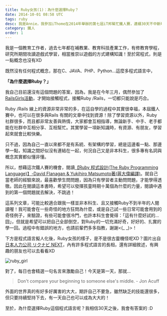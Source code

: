 ```yaml
---
title: Ruby女孩(1)：為什麼選擇Ruby？
date: 2014-10-01 08:58 UTC
tags: ruby
desc: 我是Annie，我參加iThome在2014年舉辦的第七屆iT邦幫忙鐵人賽，連續30天不中斷地記錄自己學習Ruby的歷程，這一系列30篇文章，推薦給跟我一樣初學Ruby約半年的朋友參考。
category: 鐵人
order: 1
---
```


我是一個教育工作者，過去七年都在補教業、教育科技產業工作，有修教育學程，研究所期間攻讀遊戲式學習，相當推崇以遊戲的方式建構知識！至於寫程式，則是一點概念也沒有XD

既然沒有任何程式概念，那在C、JAVA、PHP、Python...這麼多程式語言中，

**「為什麼選擇Ruby？」**

我自己目前還沒有這個問題的答案，因為，我是在今年三月，偶然參加了[RailsGirls活動](http://railsgirls.tw/2014/04/09/rg-taipei3rd-record/)，才開始接觸程式，接觸Ruby /Rails，一切都只能說是巧合。

Ruby /Rails 線上的資源非常非常的多，在這自學的過程中其實很幸福，本屆鐵人賽中，也可以在很多與Rails 有關的文章中找到資源！除了學習資源以外，Ruby 社群很多，而且都非常友善與熱情，大家都會互相指導，無論新手、中手、老手都能在社群中互相分享、互相幫忙。其實學習一項新知識時，有資源、有朋友，學習起來就會比較快樂。

只不過，因為自己一直以來都不是有系統、有架構的學習，總是這邊看一點、那邊學一點，知識之間好似沒有連結在一起，何況自己又是非本科生，很多專有名詞與概念其實都似懂非懂。

所以，想藉這次鐵人賽的機會，閱讀[【Ruby 程式設計(The Ruby Programming Language)】-David Flanagan & Yukihiro Matsumoto著(蔣大偉編譯)](http://www.tenlong.com.tw/items/9866840220?item_id=44899)。就自己當老師的經驗來說，最喜歡學生問問題，因為只有學習者主動問問題，才能學得透徹。因此在閱讀這本書時，希望可以發揮孩童時期十萬個為什麼的力量，閱讀中遇到的第一個問題就去解決，不跳過！

這系列文章，可能比較適合跟我一樣並非本科生、且又接觸Ruby不到半年的人閱讀喔！我可能會在一些奇怪的地方狂問為什麼，或是自己試一些日常可能會用到的奇怪例子，來驗證，有些可能會很冷門，也許本科生會覺得：「這有什麼好試的...囧」，但就是希望可以把自己全部倒空，對Ruby的一切充滿好奇，好好的、扎實的學一回。過程中有錯誤的地方，也請前輩們多多指教，謝謝<(_ _)>！

下方是程式語言擬人化後，Ruby女孩的樣子，是不是很古靈機怪呢XD？圖片出自[日本人力公司 リクナビ NEXT](http://next.rikunabi.com/tech/docs/ct_s03600.jsp?p=002412)，內有許多程式語言的長相，還有詳細敘述，有興趣的朋友也可以去看看XD

![ruby_girl](http://ithelp.ithome.com.tw/upload/images/20141001/20141001020117542aefed7b953_resize_600.jpg)

對了，每日也會精選一句名言來激勵自己！今天是第一天，那就...


> Don't compare your beginning to someone else's middle. - Jon Acuff


外面的世界真的有好多好厲害的大大，期許自己不要急，雖然缺乏的技能還很多，但只要持續堅持下去，有一天自己也可以成為大大的！

至於，為什麼選擇Ruby這個程式語言呢？我相信30天之後，我會有答案的 :D
